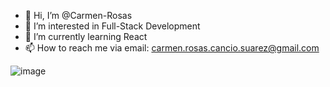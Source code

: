 - 👋 Hi, I’m @Carmen-Rosas
- 👀 I’m interested in Full-Stack Development
- 🌱 I’m currently learning React 
- 📫 How to reach me via email: carmen.rosas.cancio.suarez@gmail.com

![image](https://github-readme-stats.vercel.app/api/top-langs/?username=Carmen-Rosas&theme=gruvbox_light)
